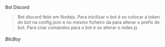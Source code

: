 Bot Discord

> Bot discord feito em Nodejs.
> Para inicilizar o bot é so colocar a token do bot na config.json e no mesmo ficheiro da para alterar o prefix do bot.
> Para criar comandos para o bot é so alterar o index.js

###### BlicBoy